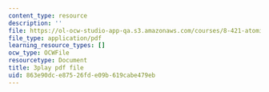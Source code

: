 ```yaml
---
content_type: resource
description: ''
file: https://ol-ocw-studio-app-qa.s3.amazonaws.com/courses/8-421-atomic-and-optical-physics-i-spring-2014/863e90dce87526fde09b619cabe479eb_godnGvjmGZc.pdf
file_type: application/pdf
learning_resource_types: []
ocw_type: OCWFile
resourcetype: Document
title: 3play pdf file
uid: 863e90dc-e875-26fd-e09b-619cabe479eb
---
```

